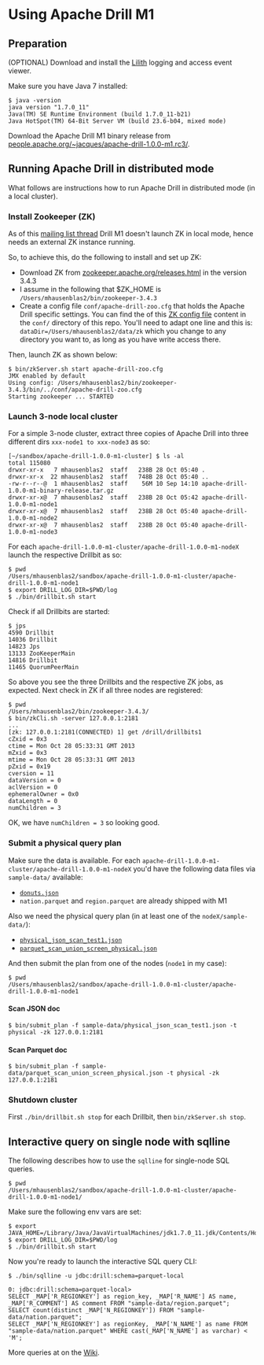 # Using Apache Drill M1 

## Preparation

(OPTIONAL) Download and install the [Lilith](http://lilithapp.com/) logging and access event viewer.

Make sure you have Java 7 installed:

    $ java -version
    java version "1.7.0_11"
    Java(TM) SE Runtime Environment (build 1.7.0_11-b21)
    Java HotSpot(TM) 64-Bit Server VM (build 23.6-b04, mixed mode)

Download the Apache Drill M1 binary release from [people.apache.org/~jacques/apache-drill-1.0.0-m1.rc3/](http://people.apache.org/~jacques/apache-drill-1.0.0-m1.rc3/apache-drill-1.0.0-m1-binary-release.tar.gz).


## Running Apache Drill in distributed mode

What follows are instructions how to run Apache Drill in distributed mode (in a local cluster).

### Install Zookeeper (ZK)

As of this [mailing list thread](http://mail-archives.apache.org/mod_mbox/incubator-drill-dev/201310.mbox/%3C93C17963-04F8-41B6-B2D1-F90473F9DB90%40gmail.com%3E)
Drill M1 doesn't launch ZK in local mode, hence needs an external ZK instance running. 

So, to achieve this, do the following to install and set up ZK:

* Download ZK from [zookeeper.apache.org/releases.html](http://zookeeper.apache.org/releases.html) in the version 3.4.3
* I assume in the following that $ZK_HOME is `/Users/mhausenblas2/bin/zookeeper-3.4.3`
* Create a config file `conf/apache-drill-zoo.cfg` that holds the Apache Drill specific settings. You can find the of this [ZK config file](https://raw.github.com/mhausenblas/apache-drill-sandbox/master/M1/conf/apache-drill-zoo.cfg) content in the `conf/` directory of this repo. You'll need to adapt one line and this is: `dataDir=/Users/mhausenblas2/data/zk` which you change to any directory you want to, as long as you have write access there.

Then, launch ZK as shown below:

    $ bin/zkServer.sh start apache-drill-zoo.cfg
    JMX enabled by default
    Using config: /Users/mhausenblas2/bin/zookeeper-3.4.3/bin/../conf/apache-drill-zoo.cfg
    Starting zookeeper ... STARTED

### Launch 3-node local cluster

For a simple 3-node cluster, extract three copies of Apache Drill into three different dirs `xxx-node1 to xxx-node3` as so:

    [~/sandbox/apache-drill-1.0.0-m1-cluster] $ ls -al
    total 115080
    drwxr-xr-x   7 mhausenblas2  staff   238B 28 Oct 05:40 .
    drwxr-xr-x  22 mhausenblas2  staff   748B 28 Oct 05:40 ..
    -rw-r--r--@  1 mhausenblas2  staff    56M 10 Sep 14:10 apache-drill-1.0.0-m1-binary-release.tar.gz
    drwxr-xr-x@  7 mhausenblas2  staff   238B 28 Oct 05:42 apache-drill-1.0.0-m1-node1
    drwxr-xr-x@  7 mhausenblas2  staff   238B 28 Oct 05:40 apache-drill-1.0.0-m1-node2
    drwxr-xr-x@  7 mhausenblas2  staff   238B 28 Oct 05:40 apache-drill-1.0.0-m1-node3

For each `apache-drill-1.0.0-m1-cluster/apache-drill-1.0.0-m1-nodeX` launch the respective Drillbit as so:

    $ pwd
    /Users/mhausenblas2/sandbox/apache-drill-1.0.0-m1-cluster/apache-drill-1.0.0-m1-node1
    $ export DRILL_LOG_DIR=$PWD/log
    $ ./bin/drillbit.sh start

Check if all Drillbits are started:

    $ jps
    4590 Drillbit
    14036 Drillbit
    14823 Jps
    13133 ZooKeeperMain
    14816 Drillbit
    11465 QuorumPeerMain

So above you see the three Drillbits and the respective ZK jobs, as expected. Next check in ZK if all three nodes are registered:

    $ pwd
    /Users/mhausenblas2/bin/zookeeper-3.4.3/
    $ bin/zkCli.sh -server 127.0.0.1:2181
    ...
    [zk: 127.0.0.1:2181(CONNECTED) 1] get /drill/drillbits1
    cZxid = 0x3
    ctime = Mon Oct 28 05:33:31 GMT 2013
    mZxid = 0x3
    mtime = Mon Oct 28 05:33:31 GMT 2013
    pZxid = 0x19
    cversion = 11
    dataVersion = 0
    aclVersion = 0
    ephemeralOwner = 0x0
    dataLength = 0
    numChildren = 3
    
OK, we have `numChildren = 3` so looking good.
    

### Submit a physical query plan

Make sure the data is available. For each `apache-drill-1.0.0-m1-cluster/apache-drill-1.0.0-m1-nodeX` you'd have the following data files via `sample-data/` available:

* [`donuts.json`](https://raw.github.com/mhausenblas/apache-drill-sandbox/master/M1/data/donuts.json)
* `nation.parquet` and `region.parquet` are already shipped with M1

Also we need the physical query plan (in at least one of the `nodeX/sample-data/`):

* [`physical_json_scan_test1.json`](https://raw.github.com/mhausenblas/apache-drill-sandbox/master/M1/data/physical_json_scan_test1.json)
* [`parquet_scan_union_screen_physical.json`](https://raw.github.com/mhausenblas/apache-drill-sandbox/master/M1/data/parquet_scan_union_screen_physical.json)


And then submit the plan from one of the nodes (`node1` in my case):

    $ pwd
    /Users/mhausenblas2/sandbox/apache-drill-1.0.0-m1-cluster/apache-drill-1.0.0-m1-node1
  

#### Scan JSON doc

    $ bin/submit_plan -f sample-data/physical_json_scan_test1.json -t physical -zk 127.0.0.1:2181

#### Scan Parquet doc

    $ bin/submit_plan -f sample-data/parquet_scan_union_screen_physical.json -t physical -zk 127.0.0.1:2181

  
### Shutdown cluster

First `./bin/drillbit.sh stop` for each Drillbit, then `bin/zkServer.sh stop`.


## Interactive query on single node with sqlline

The following describes how to use the `sqlline` for single-node SQL queries.

    $ pwd
    /Users/mhausenblas2/sandbox/apache-drill-1.0.0-m1-cluster/apache-drill-1.0.0-m1-node1/

Make sure the following env vars are set:

    $ export JAVA_HOME=/Library/Java/JavaVirtualMachines/jdk1.7.0_11.jdk/Contents/Home
    $ export DRILL_LOG_DIR=$PWD/log
    $ ./bin/drillbit.sh start

Now you're ready to launch the interactive SQL query CLI:

    $ ./bin/sqlline -u jdbc:drill:schema=parquet-local

    0: jdbc:drill:schema=parquet-local>
    SELECT _MAP['R_REGIONKEY'] as region_key, _MAP['R_NAME'] AS name, _MAP['R_COMMENT'] AS comment FROM "sample-data/region.parquet";
    SELECT count(distinct _MAP['N_REGIONKEY']) FROM "sample-data/nation.parquet";	
    SELECT _MAP['N_REGIONKEY'] as regionKey, _MAP['N_NAME'] as name FROM "sample-data/nation.parquet" WHERE cast(_MAP['N_NAME'] as varchar) < 'M';


More queries at on the [Wiki](https://cwiki.apache.org/confluence/display/DRILL/Demo+HowTo).
